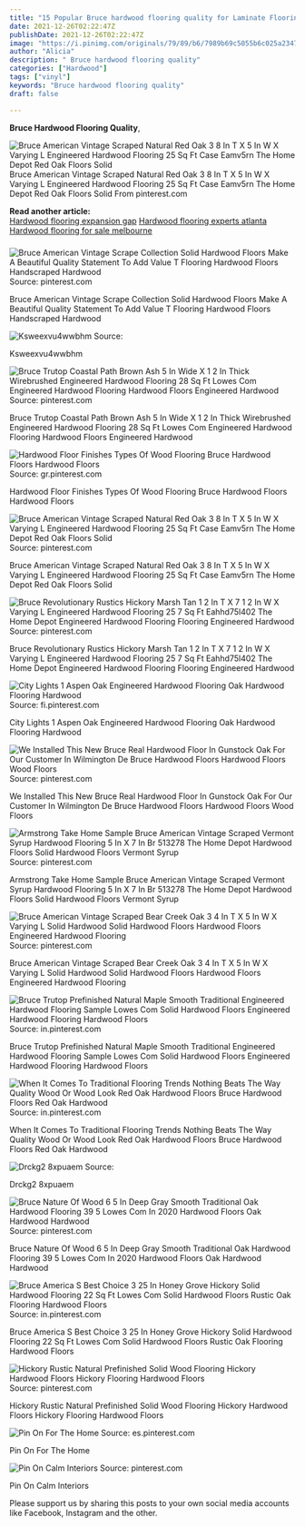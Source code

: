 ```yaml
---
title: "15 Popular Bruce hardwood flooring quality for Laminate Flooring"
date: 2021-12-26T02:22:47Z
publishDate: 2021-12-26T02:22:47Z
image: "https://i.pinimg.com/originals/79/89/b6/7989b69c5055b6c025a23470407fe9dc.jpg"
author: "Alicia"
description: " Bruce hardwood flooring quality"
categories: ["Hardwood"]
tags: ["vinyl"]
keywords: "Bruce hardwood flooring quality"
draft: false

---
```

<!-- Head tag Code -->
**Bruce Hardwood Flooring Quality**, 

![Bruce American Vintage Scraped Natural Red Oak 3 8 In T X 5 In W X Varying L Engineered Hardwood Flooring 25 Sq Ft Case Eamv5rn The Home Depot Red Oak Floors Solid](https://i.pinimg.com/originals/07/46/76/074676dffb9caf78f2a93a4be850b50a.png "Bruce American Vintage Scraped Natural Red Oak 3 8 In T X 5 In W X Varying L Engineered Hardwood Flooring 25 Sq Ft Case Eamv5rn The Home Depot Red Oak Floors Solid")
Bruce American Vintage Scraped Natural Red Oak 3 8 In T X 5 In W X Varying L Engineered Hardwood Flooring 25 Sq Ft Case Eamv5rn The Home Depot Red Oak Floors Solid From pinterest.com

**Read another article:**  
[Hardwood flooring expansion gap](/hardwood-flooring-expansion-gap/)
[Hardwood flooring experts atlanta](/hardwood-flooring-experts-atlanta/)
[Hardwood flooring for sale melbourne](/hardwood-flooring-for-sale-melbourne/)




### 

 


![Bruce American Vintage Scrape Collection Solid Hardwood Floors Make A Beautiful Quality Statement To Add Value T Flooring Hardwood Floors Handscraped Hardwood](https://i.pinimg.com/originals/71/ae/53/71ae53da3c8299e5eefd897cf3933638.jpg "Bruce American Vintage Scrape Collection Solid Hardwood Floors Make A Beautiful Quality Statement To Add Value T Flooring Hardwood Floors Handscraped Hardwood")
Source: pinterest.com

Bruce American Vintage Scrape Collection Solid Hardwood Floors Make A Beautiful Quality Statement To Add Value T Flooring Hardwood Floors Handscraped Hardwood  

![Ksweexvu4wwbhm](https://i.pinimg.com/originals/a6/3f/47/a63f4783879d6e9e6facb48dc5beecd4.jpg "Ksweexvu4wwbhm")
Source: 

Ksweexvu4wwbhm  

![Bruce Trutop Coastal Path Brown Ash 5 In Wide X 1 2 In Thick Wirebrushed Engineered Hardwood Flooring 28 Sq Ft Lowes Com Engineered Hardwood Flooring Hardwood Floors Engineered Hardwood](https://i.pinimg.com/originals/9c/bb/2e/9cbb2e868e23cf9321831c74d577ca3d.jpg "Bruce Trutop Coastal Path Brown Ash 5 In Wide X 1 2 In Thick Wirebrushed Engineered Hardwood Flooring 28 Sq Ft Lowes Com Engineered Hardwood Flooring Hardwood Floors Engineered Hardwood")
Source: pinterest.com

Bruce Trutop Coastal Path Brown Ash 5 In Wide X 1 2 In Thick Wirebrushed Engineered Hardwood Flooring 28 Sq Ft Lowes Com Engineered Hardwood Flooring Hardwood Floors Engineered Hardwood  

![Hardwood Floor Finishes Types Of Wood Flooring Bruce Hardwood Floors Hardwood Floors](https://i.pinimg.com/736x/28/13/f4/2813f4360d7f54111f67a2f7d486eaba--floor-finishes-stair-runners.jpg "Hardwood Floor Finishes Types Of Wood Flooring Bruce Hardwood Floors Hardwood Floors")
Source: gr.pinterest.com

Hardwood Floor Finishes Types Of Wood Flooring Bruce Hardwood Floors Hardwood Floors  

![Bruce American Vintage Scraped Natural Red Oak 3 8 In T X 5 In W X Varying L Engineered Hardwood Flooring 25 Sq Ft Case Eamv5rn The Home Depot Red Oak Floors Solid](https://i.pinimg.com/originals/07/46/76/074676dffb9caf78f2a93a4be850b50a.png "Bruce American Vintage Scraped Natural Red Oak 3 8 In T X 5 In W X Varying L Engineered Hardwood Flooring 25 Sq Ft Case Eamv5rn The Home Depot Red Oak Floors Solid")
Source: pinterest.com

Bruce American Vintage Scraped Natural Red Oak 3 8 In T X 5 In W X Varying L Engineered Hardwood Flooring 25 Sq Ft Case Eamv5rn The Home Depot Red Oak Floors Solid  

![Bruce Revolutionary Rustics Hickory Marsh Tan 1 2 In T X 7 1 2 In W X Varying L Engineered Hardwood Flooring 25 7 Sq Ft Eahhd75l402 The Home Depot Engineered Hardwood Flooring Flooring Engineered Hardwood](https://i.pinimg.com/originals/34/3e/0f/343e0f166c5142180381de8721a0ec66.jpg "Bruce Revolutionary Rustics Hickory Marsh Tan 1 2 In T X 7 1 2 In W X Varying L Engineered Hardwood Flooring 25 7 Sq Ft Eahhd75l402 The Home Depot Engineered Hardwood Flooring Flooring Engineered Hardwood")
Source: pinterest.com

Bruce Revolutionary Rustics Hickory Marsh Tan 1 2 In T X 7 1 2 In W X Varying L Engineered Hardwood Flooring 25 7 Sq Ft Eahhd75l402 The Home Depot Engineered Hardwood Flooring Flooring Engineered Hardwood  

![City Lights 1 Aspen Oak Engineered Hardwood Flooring Oak Hardwood Flooring Hardwood](https://i.pinimg.com/474x/7b/74/d3/7b74d3948b52cb095799172fdb00d0ef.jpg "City Lights 1 Aspen Oak Engineered Hardwood Flooring Oak Hardwood Flooring Hardwood")
Source: fi.pinterest.com

City Lights 1 Aspen Oak Engineered Hardwood Flooring Oak Hardwood Flooring Hardwood  

![We Installed This New Bruce Real Hardwood Floor In Gunstock Oak For Our Customer In Wilmington De Bruce Hardwood Floors Hardwood Floors Wood Floors](https://i.pinimg.com/originals/9a/68/a0/9a68a0604a1e66ea1ef3bbf383615450.jpg "We Installed This New Bruce Real Hardwood Floor In Gunstock Oak For Our Customer In Wilmington De Bruce Hardwood Floors Hardwood Floors Wood Floors")
Source: pinterest.com

We Installed This New Bruce Real Hardwood Floor In Gunstock Oak For Our Customer In Wilmington De Bruce Hardwood Floors Hardwood Floors Wood Floors  

![Armstrong Take Home Sample Bruce American Vintage Scraped Vermont Syrup Hardwood Flooring 5 In X 7 In Br 513278 The Home Depot Hardwood Floors Solid Hardwood Floors Vermont Syrup](https://i.pinimg.com/originals/81/5d/ce/815dcee742ef9f1ea2555fbef0bbc4b8.jpg "Armstrong Take Home Sample Bruce American Vintage Scraped Vermont Syrup Hardwood Flooring 5 In X 7 In Br 513278 The Home Depot Hardwood Floors Solid Hardwood Floors Vermont Syrup")
Source: pinterest.com

Armstrong Take Home Sample Bruce American Vintage Scraped Vermont Syrup Hardwood Flooring 5 In X 7 In Br 513278 The Home Depot Hardwood Floors Solid Hardwood Floors Vermont Syrup  

![Bruce American Vintage Scraped Bear Creek Oak 3 4 In T X 5 In W X Varying L Solid Hardwood Solid Hardwood Floors Hardwood Floors Engineered Hardwood Flooring](https://i.pinimg.com/originals/ed/2c/78/ed2c7802cad391376aa2b0cfa252f681.png "Bruce American Vintage Scraped Bear Creek Oak 3 4 In T X 5 In W X Varying L Solid Hardwood Solid Hardwood Floors Hardwood Floors Engineered Hardwood Flooring")
Source: pinterest.com

Bruce American Vintage Scraped Bear Creek Oak 3 4 In T X 5 In W X Varying L Solid Hardwood Solid Hardwood Floors Hardwood Floors Engineered Hardwood Flooring  

![Bruce Trutop Prefinished Natural Maple Smooth Traditional Engineered Hardwood Flooring Sample Lowes Com Solid Hardwood Floors Engineered Hardwood Flooring Hardwood Floors](https://i.pinimg.com/originals/58/7c/9a/587c9a38a862b6302ecec3063127a0dc.png "Bruce Trutop Prefinished Natural Maple Smooth Traditional Engineered Hardwood Flooring Sample Lowes Com Solid Hardwood Floors Engineered Hardwood Flooring Hardwood Floors")
Source: in.pinterest.com

Bruce Trutop Prefinished Natural Maple Smooth Traditional Engineered Hardwood Flooring Sample Lowes Com Solid Hardwood Floors Engineered Hardwood Flooring Hardwood Floors  

![When It Comes To Traditional Flooring Trends Nothing Beats The Way Quality Wood Or Wood Look Red Oak Hardwood Floors Bruce Hardwood Floors Red Oak Hardwood](https://i.pinimg.com/originals/3f/21/d3/3f21d3b01d9c35cfe6a8bccd1c343e27.jpg "When It Comes To Traditional Flooring Trends Nothing Beats The Way Quality Wood Or Wood Look Red Oak Hardwood Floors Bruce Hardwood Floors Red Oak Hardwood")
Source: in.pinterest.com

When It Comes To Traditional Flooring Trends Nothing Beats The Way Quality Wood Or Wood Look Red Oak Hardwood Floors Bruce Hardwood Floors Red Oak Hardwood  

![Drckg2 8xpuaem](https://i.pinimg.com/736x/da/61/af/da61af8ee347048767beddeadb17bb89.jpg "Drckg2 8xpuaem")
Source: 

Drckg2 8xpuaem  

![Bruce Nature Of Wood 6 5 In Deep Gray Smooth Traditional Oak Hardwood Flooring 39 5 Lowes Com In 2020 Hardwood Floors Oak Hardwood Hardwood](https://i.pinimg.com/originals/97/48/b7/9748b7e3c0ae90c7047485bf0d7850d8.jpg "Bruce Nature Of Wood 6 5 In Deep Gray Smooth Traditional Oak Hardwood Flooring 39 5 Lowes Com In 2020 Hardwood Floors Oak Hardwood Hardwood")
Source: pinterest.com

Bruce Nature Of Wood 6 5 In Deep Gray Smooth Traditional Oak Hardwood Flooring 39 5 Lowes Com In 2020 Hardwood Floors Oak Hardwood Hardwood  

![Bruce America S Best Choice 3 25 In Honey Grove Hickory Solid Hardwood Flooring 22 Sq Ft Lowes Com Solid Hardwood Floors Rustic Oak Flooring Hardwood Floors](https://i.pinimg.com/originals/15/20/4e/15204ecd3c61c9c33ad0850ad56d19a2.jpg "Bruce America S Best Choice 3 25 In Honey Grove Hickory Solid Hardwood Flooring 22 Sq Ft Lowes Com Solid Hardwood Floors Rustic Oak Flooring Hardwood Floors")
Source: in.pinterest.com

Bruce America S Best Choice 3 25 In Honey Grove Hickory Solid Hardwood Flooring 22 Sq Ft Lowes Com Solid Hardwood Floors Rustic Oak Flooring Hardwood Floors  

![Hickory Rustic Natural Prefinished Solid Wood Flooring Hickory Hardwood Floors Hickory Flooring Hardwood Floors](https://i.pinimg.com/736x/9b/a9/c1/9ba9c1f0697ef44c8043ad04fee362bc.jpg "Hickory Rustic Natural Prefinished Solid Wood Flooring Hickory Hardwood Floors Hickory Flooring Hardwood Floors")
Source: pinterest.com

Hickory Rustic Natural Prefinished Solid Wood Flooring Hickory Hardwood Floors Hickory Flooring Hardwood Floors  

![Pin On For The Home](https://i.pinimg.com/originals/3e/ba/58/3eba5821859757b3a69908dbc3580671.jpg "Pin On For The Home")
Source: es.pinterest.com

Pin On For The Home  

![Pin On Calm Interiors](https://i.pinimg.com/originals/79/89/b6/7989b69c5055b6c025a23470407fe9dc.jpg "Pin On Calm Interiors")
Source: pinterest.com

Pin On Calm Interiors  

Please support us by sharing this posts to your own social media accounts like Facebook, Instagram and the other.

